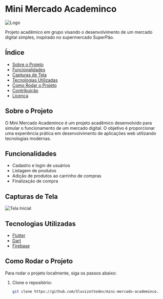 # Mini Mercado Academinco

![Logo](link_para_logo_se_existir)

Projeto acadêmico em grupo visando o desenvolvimento de um mercado digital simples, inspirado no supermercado SuperPão.

## Índice

- [Sobre o Projeto](#sobre-o-projeto)
- [Funcionalidades](#funcionalidades)
- [Capturas de Tela](#capturas-de-tela)
- [Tecnologias Utilizadas](#tecnologias-utilizadas)
- [Como Rodar o Projeto](#como-rodar-o-projeto)
- [Contribuição](#contribuição)
- [Licença](#licença)

## Sobre o Projeto

O Mini Mercado Academinco é um projeto acadêmico desenvolvido para simular o funcionamento de um mercado digital. O objetivo é proporcionar uma experiência prática em desenvolvimento de aplicações web utilizando tecnologias modernas.

## Funcionalidades

- Cadastro e login de usuários
- Listagem de produtos
- Adição de produtos ao carrinho de compras
- Finalização de compra

## Capturas de Tela

<!-- Adicione capturas de tela do seu projeto aqui -->
![Tela Inicial](link_para_captura_de_tela)

## Tecnologias Utilizadas

- [Flutter](https://flutter.org/)
- [Dart](https://dart.org/)
- [Firebase](https://firebase.com/)

## Como Rodar o Projeto

Para rodar o projeto localmente, siga os passos abaixo:

1. Clone o repositório:
   ```bash
   git clone https://github.com/Sluvizottodev/mini-mercado-academinco.git